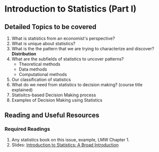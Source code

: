 # Introduction to Statistics (Part I)

## Detailed Topics to be covered

1. What is statistics from an economist's perspective?
2. What is unique about statistics?
3. What is the the pattern that we are trying to characterize and discover? **Distribution**
4. What are the subfields of statistics to uncover patterns?
    - Theoretical methods
    - Data methods
    - Computational methods
5. Our classification of statistics
6. What do we need from statistics to decision making? (course title explained)
7. Statisitcs-based Decision Making process
8. Examples of Decision Making using Statistics

## Reading and Useful Resources

### Required Readings

1. Any statistics book on this issue, example, LMW Chapter 1. 
2. Slides:  [Introduction to Statistics: A Broad Introduction](../lecture/econ5043_lecture1_univariate_statistics_intro01.pdf)

